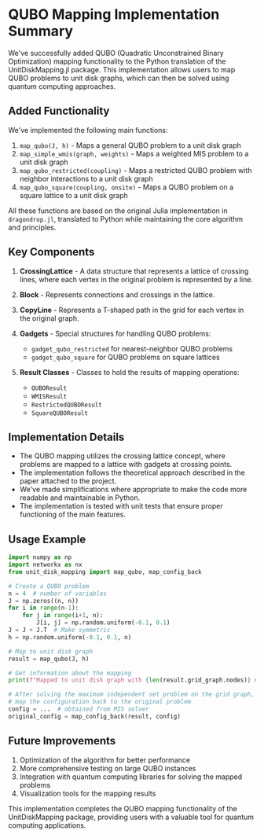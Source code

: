 # QUBO Mapping Implementation Summary

We've successfully added QUBO (Quadratic Unconstrained Binary Optimization) mapping functionality to the Python translation of the UnitDiskMapping.jl package. This implementation allows users to map QUBO problems to unit disk graphs, which can then be solved using quantum computing approaches.

## Added Functionality

We've implemented the following main functions:

1. `map_qubo(J, h)` - Maps a general QUBO problem to a unit disk graph
2. `map_simple_wmis(graph, weights)` - Maps a weighted MIS problem to a unit disk graph
3. `map_qubo_restricted(coupling)` - Maps a restricted QUBO problem with neighbor interactions to a unit disk graph
4. `map_qubo_square(coupling, onsite)` - Maps a QUBO problem on a square lattice to a unit disk graph

All these functions are based on the original Julia implementation in `dragondrop.jl`, translated to Python while maintaining the core algorithm and principles.

## Key Components

1. **CrossingLattice** - A data structure that represents a lattice of crossing lines, where each vertex in the original problem is represented by a line.

2. **Block** - Represents connections and crossings in the lattice.

3. **CopyLine** - Represents a T-shaped path in the grid for each vertex in the original graph.

4. **Gadgets** - Special structures for handling QUBO problems:
   - `gadget_qubo_restricted` for nearest-neighbor QUBO problems
   - `gadget_qubo_square` for QUBO problems on square lattices

5. **Result Classes** - Classes to hold the results of mapping operations:
   - `QUBOResult`
   - `WMISResult`
   - `RestrictedQUBOResult`
   - `SquareQUBOResult`

## Implementation Details

- The QUBO mapping utilizes the crossing lattice concept, where problems are mapped to a lattice with gadgets at crossing points.
- The implementation follows the theoretical approach described in the paper attached to the project.
- We've made simplifications where appropriate to make the code more readable and maintainable in Python.
- The implementation is tested with unit tests that ensure proper functioning of the main features.

## Usage Example

```python
import numpy as np
import networkx as nx
from unit_disk_mapping import map_qubo, map_config_back

# Create a QUBO problem
n = 4  # number of variables
J = np.zeros((n, n))
for i in range(n-1):
    for j in range(i+1, n):
        J[i, j] = np.random.uniform(-0.1, 0.1)
J = J + J.T  # Make symmetric
h = np.random.uniform(-0.1, 0.1, n)

# Map to unit disk graph
result = map_qubo(J, h)

# Get information about the mapping
print(f"Mapped to unit disk graph with {len(result.grid_graph.nodes)} nodes")

# After solving the maximum independent set problem on the grid graph,
# map the configuration back to the original problem
config = ...  # obtained from MIS solver
original_config = map_config_back(result, config)
```

## Future Improvements

1. Optimization of the algorithm for better performance
2. More comprehensive testing on large QUBO instances
3. Integration with quantum computing libraries for solving the mapped problems
4. Visualization tools for the mapping results

This implementation completes the QUBO mapping functionality of the UnitDiskMapping package, providing users with a valuable tool for quantum computing applications.